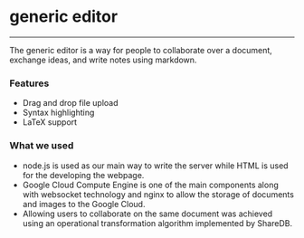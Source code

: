 # generic editor
---

The generic editor is a way for people to collaborate over a document, exchange ideas, and write notes using markdown.

### Features
- Drag and drop file upload
- Syntax highlighting
- LaTeX support

### What we used
- node.js is used as our main way to write the server while HTML is used for the developing the webpage.
- Google Cloud Compute Engine is one of the main components along with websocket technology and nginx to allow the storage of documents
and images to the Google Cloud.
- Allowing users to collaborate on the same document was achieved using an operational transformation algorithm implemented by ShareDB.
